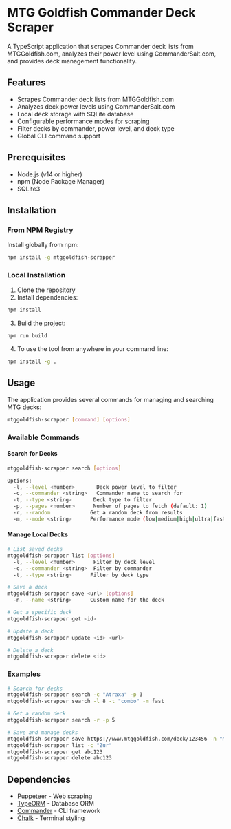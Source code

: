 # MTG Goldfish Commander Deck Scraper

A TypeScript application that scrapes Commander deck lists from MTGGoldfish.com, analyzes their power level using CommanderSalt.com, and provides deck management functionality.

## Features

- Scrapes Commander deck lists from MTGGoldfish.com
- Analyzes deck power levels using CommanderSalt.com
- Local deck storage with SQLite database
- Configurable performance modes for scraping
- Filter decks by commander, power level, and deck type
- Global CLI command support

## Prerequisites

- Node.js (v14 or higher)
- npm (Node Package Manager)
- SQLite3

## Installation

### From NPM Registry

Install globally from npm:

```bash
npm install -g mtggoldfish-scrapper
```

### Local Installation

1. Clone the repository
2. Install dependencies:
```bash
npm install
```
3. Build the project:
```bash
npm run build
```
4. To use the tool from anywhere in your command line:

```bash
npm install -g .
```

## Usage

The application provides several commands for managing and searching MTG decks:

```bash
mtggoldfish-scrapper [command] [options]
```

### Available Commands

#### Search for Decks
```bash
mtggoldfish-scrapper search [options]

Options:
  -l, --level <number>       Deck power level to filter
  -c, --commander <string>   Commander name to search for
  -t, --type <string>       Deck type to filter
  -p, --pages <number>      Number of pages to fetch (default: 1)
  -r, --random             Get a random deck from results
  -m, --mode <string>      Performance mode (low|medium|high|ultra|fast|ultrafast)
```

#### Manage Local Decks
```bash
# List saved decks
mtggoldfish-scrapper list [options]
  -l, --level <number>      Filter by deck level
  -c, --commander <string>  Filter by commander
  -t, --type <string>      Filter by deck type

# Save a deck
mtggoldfish-scrapper save <url> [options]
  -n, --name <string>      Custom name for the deck

# Get a specific deck
mtggoldfish-scrapper get <id>

# Update a deck
mtggoldfish-scrapper update <id> <url>

# Delete a deck
mtggoldfish-scrapper delete <id>
```

### Examples

```bash
# Search for decks
mtggoldfish-scrapper search -c "Atraxa" -p 3
mtggoldfish-scrapper search -l 8 -t "combo" -m fast

# Get a random deck
mtggoldfish-scrapper search -r -p 5

# Save and manage decks
mtggoldfish-scrapper save https://www.mtggoldfish.com/deck/123456 -n "My Combo Deck"
mtggoldfish-scrapper list -c "Zur"
mtggoldfish-scrapper get abc123
mtggoldfish-scrapper delete abc123
```

## Dependencies

- [Puppeteer](https://www.npmjs.com/package/puppeteer) - Web scraping
- [TypeORM](https://www.npmjs.com/package/typeorm) - Database ORM
- [Commander](https://www.npmjs.com/package/commander) - CLI framework
- [Chalk](https://www.npmjs.com/package/chalk) - Terminal styling